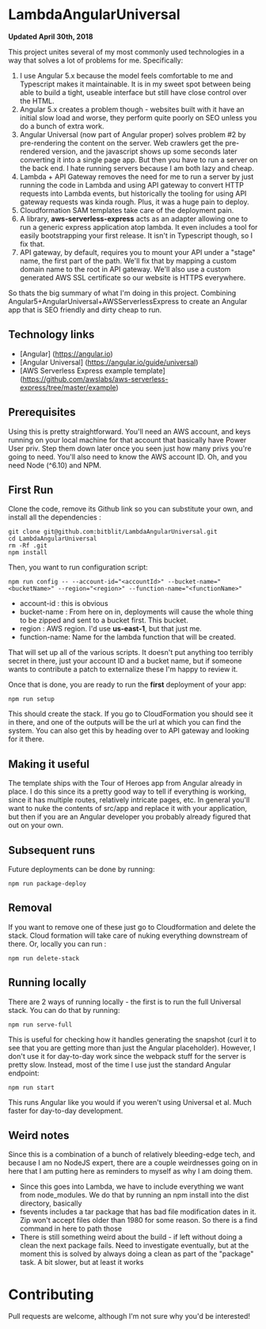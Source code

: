 # LambdaAngularUniversal

**Updated April 30th, 2018**

This project unites several of my most commonly used technologies in a way that solves a lot of problems for me.  Specifically:

1.  I use Angular 5.x because the model feels comfortable to me and Typescript makes it maintainable.  It is in my
sweet spot between being able to build a tight, useable interface but still have close control over the HTML.
2. Angular 5.x creates a problem though - websites built with it have an initial slow load and worse, they perform
quite poorly on SEO unless you do a bunch of extra work.
3. Angular Universal (now part of Angular proper) solves problem #2 by pre-rendering the content on the server.  Web
crawlers get the pre-rendered version, and the javascript shows up some seconds later converting it into a 
single page app.  But then you have to run a server on the back end.  I hate running servers because I am both
lazy and cheap.
4. Lambda + API Gateway removes the need for me to run a server by just running the code in Lambda and using API gateway
to convert HTTP requests into Lambda events, but historically the tooling for using API gateway requests was kinda rough.
Plus, it was a huge pain to deploy.  
5. Cloudformation SAM templates take care of the deployment pain.
6. A library, **aws-serverless-express** acts as an adapter allowing one to run a generic express application atop
lambda.  It even includes a tool for easily bootstrapping your first release.  It isn't in Typescript though, so
I fix that.
7. API gateway, by default, requires you to mount your API under a "stage" name, the first part of the path.  We'll 
fix that by mapping a custom domain name to the root in API gateway.  We'll also use a custom generated AWS
SSL certificate so our website is HTTPS everywhere.

So thats the big summary of what I'm doing in this project.  Combining Angular5+AngularUniversal+AWSServerlessExpress to
create an Angular app that is SEO friendly and dirty cheap to run.

## Technology links

* [Angular] (https://angular.io)
* [Angular Universal] (https://angular.io/guide/universal)
* [AWS Serverless Express example template] (https://github.com/awslabs/aws-serverless-express/tree/master/example)

## Prerequisites

Using this is pretty straightforward.  You'll need an AWS account, and keys running on your local machine for
that account that basically have Power User priv.  Step them down later once you seen just how many privs you're
going to need.  You'll also need to know the AWS account ID.  Oh, and you need Node (^6.10) and NPM.

## First Run

Clone the code, remove its Github link so you can substitute your own, and install all the dependencies :  

```
git clone git@github.com:bitblit/LambdaAngularUniversal.git
cd LambdaAngularUniversal
rm -Rf .git
npm install
```

Then, you want to run configuration script:

```
npm run config -- --account-id="<accountId>" --bucket-name="<bucketName>" --region="<region>" --function-name="<functionName>"
```

* account-id : this is obvious
* bucket-name : From here on in, deployments will cause the whole thing to be zipped and sent to a bucket first.  This bucket.
* region : AWS region.  I'd use **us-east-1**, but that just me.
* function-name: Name for the lambda function that will be created.

That will set up all of the various scripts.  It doesn't put anything too terribly secret in there, just your account ID
and a bucket name, but if someone wants to contribute a patch to externalize these I'm happy to review it.

Once that is done, you are ready to run the **first** deployment of your app:

```
npm run setup
```

This should create the stack.  If you go to CloudFormation you should see it in there, and one of the outputs will
be the url at which you can find the system.  You can also get this by heading over to API gateway and looking for it there.

## Making it useful

The template ships with the Tour of Heroes app from Angular already in place.  I do this since its a pretty good
way to tell if everything is working, since it has multiple routes, relatively intricate pages, etc.  In general
you'll want to nuke the contents of src/app and replace it with your application, but then if you are an 
Angular developer you probably already figured that out on your own.

## Subsequent runs

Future deployments can be done by running:

```
npm run package-deploy
```

## Removal

If you want to remove one of these just go to Cloudformation and delete the stack.  Cloud formation will take
care of nuking everything downstream of there.  Or, locally you can run : 

```
npm run delete-stack
```

## Running locally

There are 2 ways of running locally - the first is to run the full Universal stack.  You can do that by running:

```
npm run serve-full
```

This is useful for checking how it handles generating the snapshot (curl it to see that you are getting more than
just the Angular placeholder).  However, I don't use it for day-to-day work since the webpack stuff for the
server is pretty slow.  Instead, most of the time I use just the standard Angular endpoint:

```
npm run start
```

This runs Angular like you would if you weren't using Universal et al.  Much faster for day-to-day development.

## Weird notes

Since this is a combination of a bunch of relatively bleeding-edge tech, and because I am no NodeJS expert,
there are a couple weirdnesses going on in here that I am putting here as reminders to myself as why I am
doing them.

* Since this goes into Lambda, we have to include everything we want from node_modules.  We do that by
running an npm install into the dist directory, basically
* fsevents includes a tar package that has bad file modification dates in it.  Zip won't accept files
older than 1980 for some reason.  So there is a find command in here to path those
* There is still something weird about the build - if left without doing a clean the next package fails.  Need
to investigate eventually, but at the moment this is solved by always doing a clean as part of the 
"package" task.  A bit slower, but at least it works

# Contributing

Pull requests are welcome, although I'm not sure why you'd be interested!
